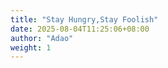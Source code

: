 ```yaml
---
title: "Stay Hungry,Stay Foolish"
date: 2025-08-04T11:25:06+08:00
author: "Adao"
weight: 1
---
```





